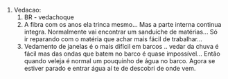 1. Vedacao:
   1. BR - vedachoque
   2. A fibra com os anos ela trinca mesmo... Mas a parte interna continua integra. Normalmente vai encontrar um sanduíche de matérias... Só ir reparando com o matéria que achar mais fácil de trabalhar...
   3. Vedamento de janelas é o mais difícil em barcos .. vedar da chuva é fácil mas das ondas que batem no barco é quase impossível... Então quando veleja é normal um pouquinho de água no barco. Agora se estiver parado e entrar água aí te de descobri de onde vem.
